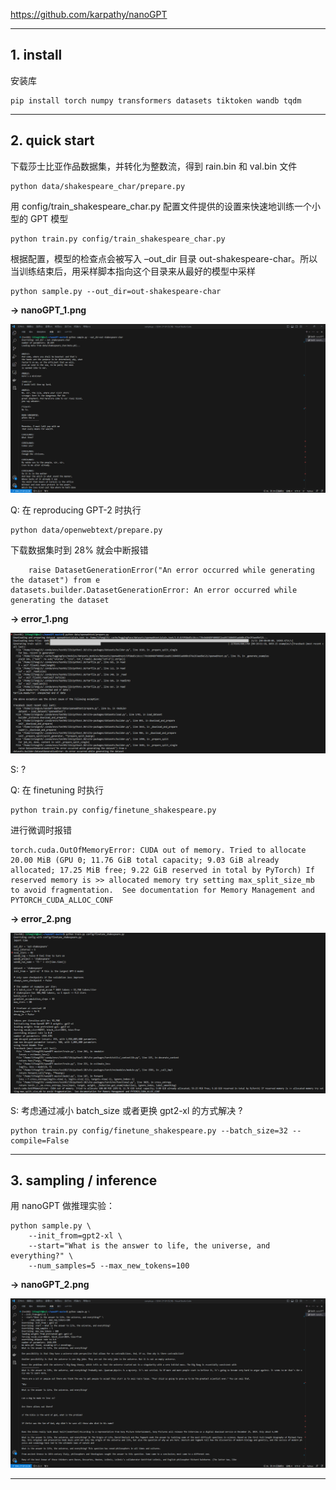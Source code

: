 https://github.com/karpathy/nanoGPT

------------------------------------------------------------------------------------------------------------------------
## 1. install

安装库
```
pip install torch numpy transformers datasets tiktoken wandb tqdm
```
------------------------------------------------------------------------------------------------------------------------
## 2. quick start

下载莎士比亚作品数据集，并转化为整数流，得到 rain.bin 和 val.bin 文件
```
python data/shakespeare_char/prepare.py
```
用 config/train_shakespeare_char.py 配置文件提供的设置来快速地训练一个小型的 GPT 模型
```
python train.py config/train_shakespeare_char.py
```
根据配置，模型的检查点会被写入 –out_dir 目录 out-shakespeare-char。所以当训练结束后，用采样脚本指向这个目录来从最好的模型中采样
```
python sample.py --out_dir=out-shakespeare-char
```

**-> nanoGPT_1.png**

![Image](https://github.com/lifang535/showPictures01/blob/main/showPictures01/nanoGPT/nanoGPT_1.png)

Q: 在 reproducing GPT-2 时执行 
```
python data/openwebtext/prepare.py
```
下载数据集时到 28% 就会中断报错
```
    raise DatasetGenerationError("An error occurred while generating the dataset") from e
datasets.builder.DatasetGenerationError: An error occurred while generating the dataset
```

**-> error_1.png**

![Image](https://github.com/lifang535/showPictures01/blob/main/showPictures01/nanoGPT/error_1.png)

S: ?

Q: 在 finetuning 时执行 
```
python train.py config/finetune_shakespeare.py
```
进行微调时报错
```
torch.cuda.OutOfMemoryError: CUDA out of memory. Tried to allocate 20.00 MiB (GPU 0; 11.76 GiB total capacity; 9.03 GiB already allocated; 17.25 MiB free; 9.22 GiB reserved in total by PyTorch) If reserved memory is >> allocated memory try setting max_split_size_mb to avoid fragmentation.  See documentation for Memory Management and PYTORCH_CUDA_ALLOC_CONF
```

**-> error_2.png**

![Image](https://github.com/lifang535/showPictures01/blob/main/showPictures01/nanoGPT/error_2.png)

S: 考虑通过减小 batch_size 或者更换 gpt2-xl 的方式解决 ?
```
python train.py config/finetune_shakespeare.py --batch_size=32 --compile=False
```

------------------------------------------------------------------------------------------------------------------------
## 3. sampling / inference

用 nanoGPT 做推理实验：

```
python sample.py \
    --init_from=gpt2-xl \
    --start="What is the answer to life, the universe, and everything?" \
    --num_samples=5 --max_new_tokens=100
```

**-> nanoGPT_2.png**

![Image](https://github.com/lifang535/showPictures01/blob/main/showPictures01/nanoGPT/nanoGPT_2.png)

------------------------------------------------------------------------------------------------------------------------
